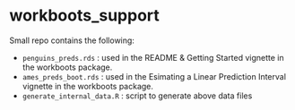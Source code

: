 # workboots_support

Small repo contains the following:

* `penguins_preds.rds` : used in the README & Getting Started vignette in the workboots package.
* `ames_preds_boot.rds` : used in the Esimating a Linear Prediction Interval vignette in the workboots package.
* `generate_internal_data.R` : script to generate above data files
